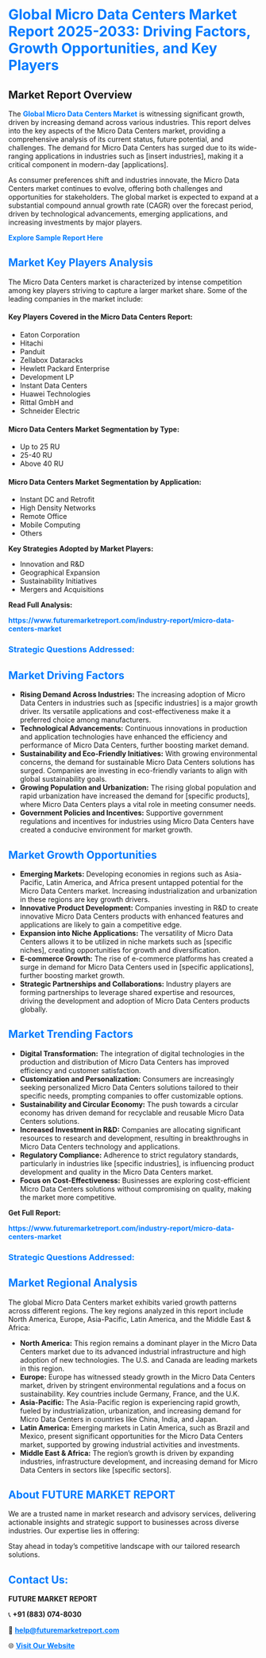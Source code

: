 <h1 style="color: #007BFF;">Global Micro Data Centers Market Report 2025-2033: Driving Factors, Growth Opportunities, and Key Players</h1>

<section id="overview">
<h2>Market Report Overview</h2>
<p>The <a href="https://www.futuremarketreport.com/industry-report/micro-data-centers-market" style="color: #007BFF; text-decoration: none;"><strong>Global Micro Data Centers Market</strong></a> is witnessing significant growth, driven by increasing demand across various industries. This report delves into the key aspects of the Micro Data Centers market, providing a comprehensive analysis of its current status, future potential, and challenges. The demand for Micro Data Centers has surged due to its wide-ranging applications in industries such as [insert industries], making it a critical component in modern-day [applications].</p>
<p>As consumer preferences shift and industries innovate, the Micro Data Centers market continues to evolve, offering both challenges and opportunities for stakeholders. The global market is expected to expand at a substantial compound annual growth rate (CAGR) over the forecast period, driven by technological advancements, emerging applications, and increasing investments by major players.</p>
</section>

<section id="overview">
<p><a href="https://www.futuremarketreport.com/request-sample/reportId=60635" style="color: #007BFF; text-decoration: none;"><strong>Explore Sample Report Here</strong></a></p>
</section>

<section id="key-players">
<h2 style="color: #007BFF;">Market Key Players Analysis</h2>
<p>The Micro Data Centers market is characterized by intense competition among key players striving to capture a larger market share. Some of the leading companies in the market include:</p>
<h4>Key Players Covered in the Micro Data Centers Report:</h4>
<ul><li>Eaton Corporation</li><li>Hitachi</li><li>Panduit</li><li>Zellabox Dataracks</li><li>Hewlett Packard Enterprise</li><li>Development LP</li><li>Instant Data Centers</li><li>Huawei Technologies</li><li>Rittal GmbH and</li><li>Schneider Electric</li></ul>
<h4>Micro Data Centers Market Segmentation by Type:</h4>
<ul><li>Up to 25 RU</li><li>25-40 RU</li><li>Above 40 RU</li></ul>

<h4>Micro Data Centers Market Segmentation by Application:</h4>
<ul><li>Instant DC and Retrofit</li><li>High Density Networks</li><li>Remote Office</li><li>Mobile Computing</li><li>Others</li></ul>
<p><strong>Key Strategies Adopted by Market Players:</strong></p>
<ul>
<li>Innovation and R&D</li>
<li>Geographical Expansion</li>
<li>Sustainability Initiatives</li>
<li>Mergers and Acquisitions</li>
</ul>
</section>

<section>
<p><strong>Read Full Analysis: </strong></p><a href="https://www.futuremarketreport.com/industry-report/micro-data-centers-market" style="color: #007BFF; text-decoration: none;"><strong>https://www.futuremarketreport.com/industry-report/micro-data-centers-market</strong></a>
<h3 style="color: #007BFF;">Strategic Questions Addressed:</h3>
</section>

<section id="driving-factors">
<h2 style="color: #007BFF;">Market Driving Factors</h2>
<ul>
<li><strong>Rising Demand Across Industries:</strong> The increasing adoption of Micro Data Centers in industries such as [specific industries] is a major growth driver. Its versatile applications and cost-effectiveness make it a preferred choice among manufacturers.</li>
<li><strong>Technological Advancements:</strong> Continuous innovations in production and application technologies have enhanced the efficiency and performance of Micro Data Centers, further boosting market demand.</li>
<li><strong>Sustainability and Eco-Friendly Initiatives:</strong> With growing environmental concerns, the demand for sustainable Micro Data Centers solutions has surged. Companies are investing in eco-friendly variants to align with global sustainability goals.</li>
<li><strong>Growing Population and Urbanization:</strong> The rising global population and rapid urbanization have increased the demand for [specific products], where Micro Data Centers plays a vital role in meeting consumer needs.</li>
<li><strong>Government Policies and Incentives:</strong> Supportive government regulations and incentives for industries using Micro Data Centers have created a conducive environment for market growth.</li>
</ul>
</section>

<section id="growth-opportunities">
<h2 style="color: #007BFF;">Market Growth Opportunities</h2>
<ul>
<li><strong>Emerging Markets:</strong> Developing economies in regions such as Asia-Pacific, Latin America, and Africa present untapped potential for the Micro Data Centers market. Increasing industrialization and urbanization in these regions are key growth drivers.</li>
<li><strong>Innovative Product Development:</strong> Companies investing in R&D to create innovative Micro Data Centers products with enhanced features and applications are likely to gain a competitive edge.</li>
<li><strong>Expansion into Niche Applications:</strong> The versatility of Micro Data Centers allows it to be utilized in niche markets such as [specific niches], creating opportunities for growth and diversification.</li>
<li><strong>E-commerce Growth:</strong> The rise of e-commerce platforms has created a surge in demand for Micro Data Centers used in [specific applications], further boosting market growth.</li>
<li><strong>Strategic Partnerships and Collaborations:</strong> Industry players are forming partnerships to leverage shared expertise and resources, driving the development and adoption of Micro Data Centers products globally.</li>
</ul>
</section>

<section id="trending-factors">
<h2 style="color: #007BFF;">Market Trending Factors</h2>
<ul>
<li><strong>Digital Transformation:</strong> The integration of digital technologies in the production and distribution of Micro Data Centers has improved efficiency and customer satisfaction.</li>
<li><strong>Customization and Personalization:</strong> Consumers are increasingly seeking personalized Micro Data Centers solutions tailored to their specific needs, prompting companies to offer customizable options.</li>
<li><strong>Sustainability and Circular Economy:</strong> The push towards a circular economy has driven demand for recyclable and reusable Micro Data Centers solutions.</li>
<li><strong>Increased Investment in R&D:</strong> Companies are allocating significant resources to research and development, resulting in breakthroughs in Micro Data Centers technology and applications.</li>
<li><strong>Regulatory Compliance:</strong> Adherence to strict regulatory standards, particularly in industries like [specific industries], is influencing product development and quality in the Micro Data Centers market.</li>
<li><strong>Focus on Cost-Effectiveness:</strong> Businesses are exploring cost-efficient Micro Data Centers solutions without compromising on quality, making the market more competitive.</li>
</ul>
</section>

<section>
<p><strong>Get Full Report: </strong></p><a href="https://www.futuremarketreport.com/industry-report/micro-data-centers-market" style="color: #007BFF; text-decoration: none;"><strong>https://www.futuremarketreport.com/industry-report/micro-data-centers-market</strong></a>
<h3 style="color: #007BFF;">Strategic Questions Addressed:</h3>
</section>


<section id="regional-analysis">
<h2 style="color: #007BFF;">Market Regional Analysis</h2>
<p>The global Micro Data Centers market exhibits varied growth patterns across different regions. The key regions analyzed in this report include North America, Europe, Asia-Pacific, Latin America, and the Middle East & Africa:</p>
<ul>
<li><strong>North America:</strong> This region remains a dominant player in the Micro Data Centers market due to its advanced industrial infrastructure and high adoption of new technologies. The U.S. and Canada are leading markets in this region.</li>
<li><strong>Europe:</strong> Europe has witnessed steady growth in the Micro Data Centers market, driven by stringent environmental regulations and a focus on sustainability. Key countries include Germany, France, and the U.K.</li>
<li><strong>Asia-Pacific:</strong> The Asia-Pacific region is experiencing rapid growth, fueled by industrialization, urbanization, and increasing demand for Micro Data Centers in countries like China, India, and Japan.</li>
<li><strong>Latin America:</strong> Emerging markets in Latin America, such as Brazil and Mexico, present significant opportunities for the Micro Data Centers market, supported by growing industrial activities and investments.</li>
<li><strong>Middle East & Africa:</strong> The region’s growth is driven by expanding industries, infrastructure development, and increasing demand for Micro Data Centers in sectors like [specific sectors].</li>
</ul>
</section>

<footer>
<h2 style="color: #007BFF;">About FUTURE MARKET REPORT</h2>
<p>We are a trusted name in market research and advisory services, delivering actionable insights and strategic support to businesses across diverse industries. Our expertise lies in offering:</p>

<p>Stay ahead in today’s competitive landscape with our tailored research solutions.</p>

<h2 style="color: #007BFF;">Contact Us:</h2>
<p><strong>FUTURE MARKET REPORT</strong></p>
<p>📞 <strong>+91 (883) 074-8030</strong></p>
<p>📧 <strong><a href="mailto:help@futuremarketreport.com" style="color: #007BFF;">help@futuremarketreport.com</a></strong></p>
<p>🌐 <strong><a href="https://www.futuremarketreport.com/" style="color: #007BFF;">Visit Our Website</a></strong></p>
</footer>